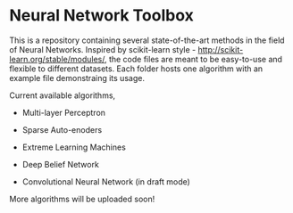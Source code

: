 Neural Network Toolbox
======================


This is a repository containing several state-of-the-art methods in the field of Neural Networks. Inspired by 
scikit-learn style - http://scikit-learn.org/stable/modules/, the code files are meant to be easy-to-use and 
flexible to different datasets. Each folder hosts one algorithm with an example file demonstraing its usage. 

Current available algorithms,

  +  Multi-layer Perceptron

  +  Sparse Auto-enoders

  + Extreme Learning Machines

  + Deep Belief Network

  + Convolutional Neural Network (in draft mode)


More algorithms will be uploaded soon!
